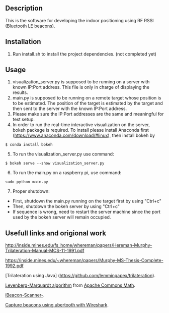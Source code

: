 ## Description
This is the software for developing the indoor positioning using RF RSSI (Bluetooth LE beacons).


## Installation
1. Run install.sh to install the project dependencies. (not completed yet)

## Usage

1. visualization_server.py is supposed to be running on a server with known IP:Port address. This file is only in charge of displaying the results.
2. main.py is supposed to be running on a remote target whose position is to be estimated. The position of the target is estimated by the target and then sent to the server with the known IP:Port address.
3. Please make sure the IP:Port addresses are the same and meaningful for test setup.
4. In order to run the real-time interactive visualization on the server, bokeh package is required. To install please install Anaconda first (https://www.anaconda.com/download/#linux), then install bokeh by
```
$ conda install bokeh
```
5. To run the visualization_server.py use command:
```
$ bokeh serve --show visualization_server.py
```
6. To run the main.py on a raspberry pi, use command:
```
sudo python main.py
```

7. Proper shutdown:
  - First, shutdown the main.py running on the target first by using "Ctrl+c"
  - Then, shutdown the bokeh server by using "Ctrl+c"
  - If sequence is wrong, need to restart the server machine since the port used by the bokeh server will remain occupied.


## Usefull links and origional work

http://inside.mines.edu/fs_home/whereman/papers/Hereman-Murphy-Trilateration-Manual-MCS-11-1991.pdf

https://inside.mines.edu/~whereman/papers/Murphy-MS-Thesis-Complete-1992.pdf


[Trilateration using Java] (https://github.com/lemmingapex/trilateration).

[Levenberg-Marquardt algorithm](http://en.wikipedia.org/wiki/Levenberg%E2%80%93Marquardt_algorithm) from [Apache Commons Math](http://commons.apache.org/proper/commons-math/).

[iBeacon-Scanner-](https://github.com/switchdoclabs/iBeacon-Scanner-).

[Capture beacons using ubertooth with Wireshark](https://github.com/greatscottgadgets/ubertooth/wiki/Capturing-BLE-in-Wireshark).
